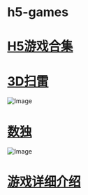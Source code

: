 # h5-games 
# [H5游戏合集](http://47.107.178.120) 
# [3D扫雷](http://47.107.178.120/3dMineSweeper/) 
![Image](https://raw.githubusercontent.com/aschen518/H5-games/master/images/3dMineSweeper.jpg) 
# [数独](http://47.107.178.120/Sudoku/)  
![Image](https://raw.githubusercontent.com/aschen518/H5-games/master/images/Sudoku.jpg) 

# [游戏详细介绍](https://zhuanlan.zhihu.com/p/61366826) 
